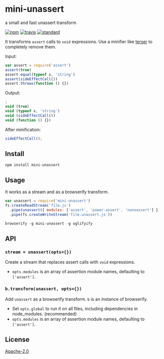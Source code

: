 # mini-unassert

a small and fast unassert transform

[![npm][npm-image]][npm-url]
[![travis][travis-image]][travis-url]
[![standard][standard-image]][standard-url]

It transforms `assert` calls to `void` expressions. Use a minifier like [terser](https://github.com/fabiosantoscode/terser) to completely remove them.

Input:

```js
var assert = require('assert')
assert(true)
assert.equal(typeof x, 'string')
assert(sideEffectCall())
assert.throws(function () {})
```

Output:

```js
;
void (true)
void (typeof x, 'string')
void (sideEffectCall())
void (function () {})
```

After minification:

```js
sideEffectCall();
```

[npm-image]: https://img.shields.io/npm/v/mini-unassert.svg?style=flat-square
[npm-url]: https://www.npmjs.com/package/mini-unassert
[travis-image]: https://img.shields.io/travis/goto-bus-stop/mini-unassert.svg?style=flat-square
[travis-url]: https://travis-ci.org/goto-bus-stop/mini-unassert
[standard-image]: https://img.shields.io/badge/code%20style-standard-brightgreen.svg?style=flat-square
[standard-url]: http://npm.im/standard

## Install

```
npm install mini-unassert
```

## Usage

It works as a stream and as a browserify transform.

```js
var unassert = require('mini-unassert')
fs.createReadStream('file.js')
  .pipe(unassert({ modules: ['assert', 'power-assert', 'nanoassert'] }))
  .pipe(fs.createWriteStream('file.unassert.js'))
```

```js
browserify -g mini-unassert -g uglifyify
```

## API

### `stream = unassert(opts={})`

Create a stream that replaces assert calls with `void` expressions.

* `opts.modules` is an array of assertion module names, defaulting to `['assert']`.

### `b.transform(unassert, opts={})`

Add `unassert` as a browserify transform. `b` is an instance of browserify.

* Set `opts.global` to run it on all files, including dependencies in node_modules. (recommended)
* `opts.modules` is an array of assertion module names, defaulting to `['assert']`.

## License

[Apache-2.0](LICENSE.md)
